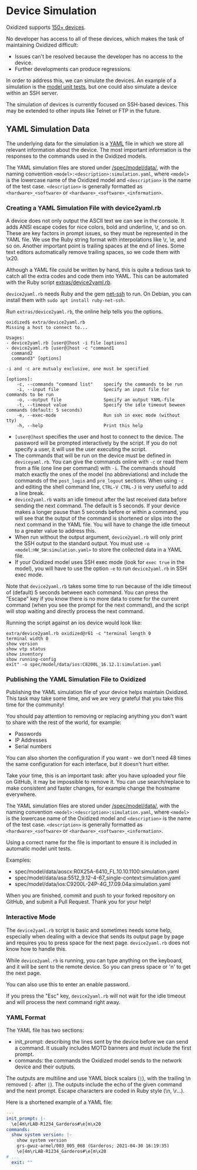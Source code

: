 # Device Simulation
Oxidized supports [150+ devices](/docs/Supported-OS-Types.md).

No developer has access to all of these devices, which makes the task of
maintaining Oxidized difficult:

- Issues can't be resolved because the developer has no access to the device.
- Further developments can produce regressions.

In order to address this, we can simulate the devices. An example of a
simulation is the [model unit tests](/spec/model), but one could also simulate a
device within an SSH server.

The simulation of devices is currently focused on SSH-based devices. This may be
extended to other inputs like Telnet or FTP in the future.

## YAML Simulation Data
The underlying data for the simulation is a [YAML](https://yaml.org/) file in
which we store all relevant information about the device. The most important
information is the responses to the commands used in the Oxidized models.

The YAML simulation files are stored under
[/spec/model/data/](/spec/model/data/), with the naming convention
`<model>:<description>:simulation.yaml`, where `<model>` is the lowercase name
of the Oxidized model and `<description>` is the name of the test case.
`<description>` is generally formatted as `<hardware>_<software>` or
`<hardware>_<software>_<information>`.

### Creating a YAML Simulation File with device2yaml.rb
A device does not only output the ASCII text we can see in the console.
It adds ANSI escape codes for nice colors, bold and underline, \r, and so on.
These are key factors in prompt issues, so they must be represented in the YAML
file. We use the Ruby string format with interpolations like \r, \e, and so on.
Another important point is trailing spaces at the end of lines. Some text
editors automatically remove trailing spaces, so we code them with \x20.

Although a YAML file could be written by hand, this is quite a tedious task to
catch all the extra codes and code them into YAML. This can be automated with
the Ruby script [extras/device2yaml.rb](/extras/device2yaml.rb).

`device2yaml.rb` needs Ruby and the gem
[net-ssh](https://rubygems.org/gems/net-ssh/) to run. On Debian, you can install
them with `sudo apt install ruby-net-ssh`.

Run `extras/device2yaml.rb`, the online help tells you the options.
```
oxidized$ extra/device2yaml.rb
Missing a host to connect to...

Usages:
- device2yaml.rb [user@]host -i file [options]
- device2yaml.rb [user@]host -c "command1
  command2
  command3" [options]

-i and -c are mutualy exclusive, one must be specified

[options]:
    -c, --commands "command list"    specify the commands to be run
    -i, --input file                 Specify an input file for commands to be run
    -o, --output file                Specify an output YAML-file
    -t, --timeout value              Specify the idle timeout beween commands (default: 5 seconds)
    -e, --exec-mode                  Run ssh in exec mode (without tty)
    -h, --help                       Print this help
```

- `[user@]host` specifies the user and host to connect to the device. The
password will be prompted interactively by the script. If you do not specify a
user, it will use the user executing the script.
- The commands that will be run on the device must be defined in
`deviceyaml.rb`. You can give the commands online with `-c` or read them from a
file (one line per command) with `-i`. The commands should match exactly the
ones of the model (no abbreviations) and include the commands of the
`post_login` and `pre_logout` sections. When using `-c` and editing the shell
command line, `CTRL-V CTRL-J` is very useful to add a line break.
- `device2yaml.rb` waits an idle timeout after the last received data
before sending the next command. The default is 5 seconds. If your device makes
a longer pause than 5 seconds before or within a command, you will see that the
output of the command is shortened or slips into the next command in the YAML
file. You will have to change the idle timeout to a greater value to address
this.
- When run without the output argument, `device2yaml.rb` will only print the SSH
output to the standard output. You must use `-o <model:HW_SW:simulation.yaml>`
to store the collected data in a YAML file.
- If your Oxidized model uses SSH exec mode (look for `exec true` in the model),
you will have to use the option `-e` to run `device2yaml.rb` in SSH exec mode.

Note that `device2yaml.rb` takes some time to run because of the idle timeout of
(default) 5 seconds between each command. You can press the "Escape" key if you
know there is no more data to come for the current command (when you see the
prompt for the next command), and the script will stop waiting and directly
process the next command.


Running the script against an ios device would look like:
```shell
extra/device2yaml.rb oxidized@r61 -c "terminal length 0
terminal width 0
show version
show vtp status
show inventory
show running-config
exit" -o spec/model/data/ios:C8200L_16.12.1:simulation.yaml
```
### Publishing the YAML Simulation File to Oxidized
Publishing the YAML simulation file of your device helps maintain Oxidized. This
task may take some time, and we are very grateful that you take this time for
the community!

You should pay attention to removing or replacing anything you don't want to
share with the rest of the world, for example:

- Passwords
- IP Addresses
- Serial numbers

You can also shorten the configuration if you want - we don't need 48 times the
same configuration for each interface, but it doesn't hurt either.

Take your time, this is an important task: after you have uploaded your file on
GitHub, it may be impossible to remove it.
You can use search/replace to make consistent and faster changes, for example
change the hostname everywhere.

The YAML simulation files are stored under
[/spec/model/data/](/spec/model/data/), with the naming convention
`<model>:<description>:simulation.yaml`, where `<model>` is the lowercase name
of the Oxidized model and `<description>` is the name of the test case.
`<description>` is generally formatted as `<hardware>_<software>` or
`<hardware>_<software>_<information>`.

Using a correct name for the file is important to ensure it is included in
automatic model unit tests.

Examples:

- spec/model/data/aoscx:R0X25A-6410_FL.10.10.1100:simulation.yaml
- spec/model/data/asa:5512_9.12-4-67_single-context:simulation.yaml
- spec/model/data/ios:C9200L-24P-4G_17.09.04a:simulation.yaml

When you are finished, commit and push to your forked repository on GitHub, and
submit a Pull Request. Thank you for your help!

### Interactive Mode
The `device2yaml.rb` script is basic and sometimes needs some help, especially
when dealing with a device that sends its output page by page and requires you
to press space for the next page. `device2yaml.rb` does not know how to handle
this.

While `device2yaml.rb` is running, you can type anything on the keyboard, and it
will be sent to the remote device. So you can press space or 'n' to get the next
page.

You can also use this to enter an enable password.

If you press the "Esc" key, `device2yaml.rb` will not wait for the idle timeout
and will process the next command right away.

### YAML Format
The YAML file has two sections:
- init_prompt: describing the lines sent by the device before we can send a
command. It usually includes MOTD banners and must include the first prompt.
- commands: the commands the Oxidized model sends to the network device and
their outputs.

The outputs are multiline and use YAML block scalars (`|`), with the trailing \n
removed (`-` after `|`). The outputs include the echo of the given command and
the next prompt. Escape characters are coded in Ruby style (\n, \r...).

Here is a shortened example of a YAML file:
```yaml
---
init_prompt: |-
  \e[4m\rLAB-R1234_Garderos#\e[m\x20
commands:
  show system version: |-
    show system version
    grs-gwuz-armel/003_005_068 (Garderos; 2021-04-30 16:19:35)
    \e[4m\rLAB-R1234_Garderos#\e[m\x20
# ...
  exit: ""
```



